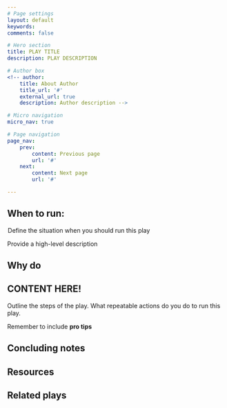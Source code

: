 ```yaml
---
# Page settings
layout: default
keywords:
comments: false

# Hero section
title: PLAY TITLE
description: PLAY DESCRIPTION

# Author box
<!-- author:
    title: About Author
    title_url: '#'
    external_url: true
    description: Author description -->

# Micro navigation
micro_nav: true

# Page navigation
page_nav:
    prev:
        content: Previous page
        url: '#'
    next:
        content: Next page
        url: '#'

---
```


## When to run: <the play>

 Define the situation when you should run this play

Provide a high-level description



## Why do <the play>

## CONTENT HERE!
Outline the steps of the play. What repeatable actions do you do to run this play.

Remember to include **pro tips**

## Concluding notes

## Resources

## Related plays
